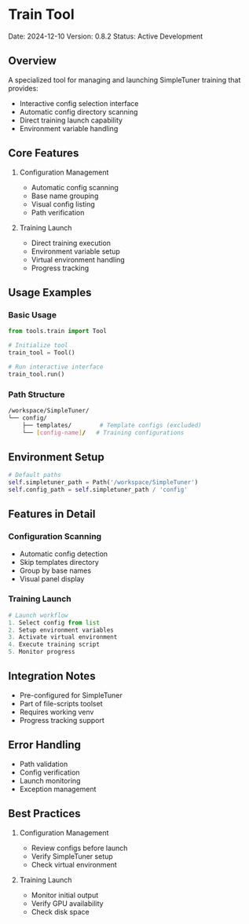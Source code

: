 # Train Tool
Date: 2024-12-10
Version: 0.8.2
Status: Active Development

## Overview
A specialized tool for managing and launching SimpleTuner training that provides:
- Interactive config selection interface
- Automatic config directory scanning
- Direct training launch capability
- Environment variable handling

## Core Features
1. Configuration Management
   - Automatic config scanning
   - Base name grouping
   - Visual config listing
   - Path verification

2. Training Launch
   - Direct training execution
   - Environment variable setup
   - Virtual environment handling
   - Progress tracking

## Usage Examples

### Basic Usage
```python
from tools.train import Tool

# Initialize tool
train_tool = Tool()

# Run interactive interface
train_tool.run()
```

### Path Structure
```bash
/workspace/SimpleTuner/
└── config/
    ├── templates/        # Template configs (excluded)
    └── [config-name]/   # Training configurations
```

## Environment Setup
```python
# Default paths
self.simpletuner_path = Path('/workspace/SimpleTuner')
self.config_path = self.simpletuner_path / 'config'
```

## Features in Detail

### Configuration Scanning
- Automatic config detection
- Skip templates directory
- Group by base names
- Visual panel display

### Training Launch
```python
# Launch workflow
1. Select config from list
2. Setup environment variables
3. Activate virtual environment
4. Execute training script
5. Monitor progress
```

## Integration Notes
- Pre-configured for SimpleTuner
- Part of file-scripts toolset
- Requires working venv
- Progress tracking support

## Error Handling
- Path validation
- Config verification
- Launch monitoring
- Exception management

## Best Practices
1. Configuration Management
   - Review configs before launch
   - Verify SimpleTuner setup
   - Check virtual environment

2. Training Launch
   - Monitor initial output
   - Verify GPU availability
   - Check disk space